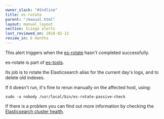 ```yaml
---
owner_slack: "#2ndline"
title: es-rotate
parent: "/manual.html"
layout: manual_layout
section: Icinga alerts
last_reviewed_on: 2018-02-13
review_in: 6 months
---
```


This alert triggers when the [es-rotate](https://github.com/alphagov/govuk-puppet/blob/master/modules/govuk/templates/usr/local/bin/es-rotate-passive-check.erb)
hasn't completed successfully.

es-rotate is part of [es-tools](https://github.com/alphagov/estools).

Its job is to rotate the Elasticsearch alias for the current day's logs,
and to delete old indexes.

If it doesn't run, it's fine to rerun manually on the affected host,
using:

    sudo -u nobody /usr/local/bin/es-rotate-passive-check

If there is a problem you can find out more information by checking the
[Elasticsearch cluster health](/manual/alerts/elasticsearch-cluster-health.html).
